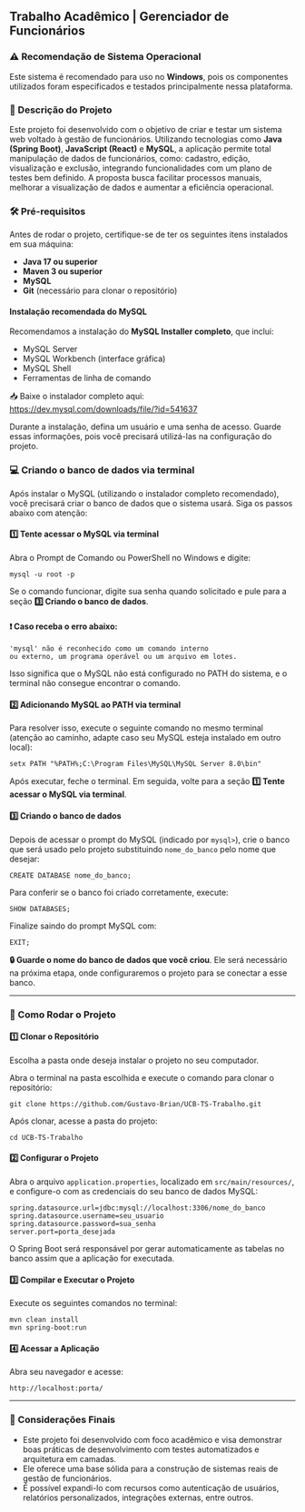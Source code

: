 <h2>Trabalho Acadêmico | Gerenciador de Funcionários</h2>

<h3>⚠️ Recomendação de Sistema Operacional</h3>
<p>Este sistema é recomendado para uso no <strong>Windows</strong>, pois os componentes utilizados foram especificados e testados principalmente nessa plataforma.</p>

<h3>📝 Descrição do Projeto</h3>
<p>Este projeto foi desenvolvido com o objetivo de criar e testar um sistema web voltado à gestão de funcionários. Utilizando tecnologias como <strong>Java (Spring Boot)</strong>, <strong>JavaScript (React)</strong> e <strong>MySQL</strong>, a aplicação permite total manipulação de dados de funcionários, como: cadastro, edição, visualização e exclusão, integrando funcionalidades com um plano de testes bem definido. A proposta busca facilitar processos manuais, melhorar a visualização de dados e aumentar a eficiência operacional.</p>

<h3>🛠 Pré-requisitos</h3>
<p>Antes de rodar o projeto, certifique-se de ter os seguintes itens instalados em sua máquina:</p>
<ul>
  <li><strong>Java 17 ou superior</strong></li>
  <li><strong>Maven 3 ou superior</strong></li>
  <li><strong>MySQL</strong></li>
  <li><strong>Git</strong> (necessário para clonar o repositório)</li>
</ul>

<h4>Instalação recomendada do MySQL</h4>
<p>Recomendamos a instalação do <strong>MySQL Installer completo</strong>, que inclui:</p>
<ul>
  <li>MySQL Server</li>
  <li>MySQL Workbench (interface gráfica)</li>
  <li>MySQL Shell</li>
  <li>Ferramentas de linha de comando</li>
</ul>
<p>📥 Baixe o instalador completo aqui:<br>
<a href="https://dev.mysql.com/downloads/file/?id=541637" target="_blank" rel="noopener noreferrer">https://dev.mysql.com/downloads/file/?id=541637</a></p>
<p>Durante a instalação, defina um usuário e uma senha de acesso. Guarde essas informações, pois você precisará utilizá-las na configuração do projeto.</p>

<h3>💻 Criando o banco de dados via terminal</h3>

<p>Após instalar o MySQL (utilizando o instalador completo recomendado), você precisará criar o banco de dados que o sistema usará. Siga os passos abaixo com atenção:</p>

<h4>1️⃣ Tente acessar o MySQL via terminal</h4>
<p>Abra o Prompt de Comando ou PowerShell no Windows e digite:</p>

<pre><code>mysql -u root -p</code></pre>

<p>Se o comando funcionar, digite sua senha quando solicitado e pule para a seção <strong>3️⃣ Criando o banco de dados</strong>.</p>

<h4>❗ Caso receba o erro abaixo:</h4>

<pre><code>'mysql' não é reconhecido como um comando interno
ou externo, um programa operável ou um arquivo em lotes.</code></pre>

<p>Isso significa que o MySQL não está configurado no PATH do sistema, e o terminal não consegue encontrar o comando.</p>

<h4>2️⃣ Adicionando MySQL ao PATH via terminal</h4>

<p>Para resolver isso, execute o seguinte comando no mesmo terminal (atenção ao caminho, adapte caso seu MySQL esteja instalado em outro local):</p>

<pre><code>setx PATH "%PATH%;C:\Program Files\MySQL\MySQL Server 8.0\bin"</code></pre>

<p>Após executar, feche o terminal. Em seguida, volte para a seção <strong>1️⃣ Tente acessar o MySQL via terminal</strong>.

<h4>3️⃣ Criando o banco de dados</h4>

<p>Depois de acessar o prompt do MySQL (indicado por <code>mysql&gt;</code>), crie o banco que será usado pelo projeto substituindo <code>nome_do_banco</code> pelo nome que desejar:</p>

<pre><code>CREATE DATABASE nome_do_banco;</code></pre>

<p>Para conferir se o banco foi criado corretamente, execute:</p>

<pre><code>SHOW DATABASES;</code></pre>

<p>Finalize saindo do prompt MySQL com:</p>

<pre><code>EXIT;</code></pre>

<p><strong>🔒 Guarde o nome do banco de dados que você criou</strong>. Ele será necessário na próxima etapa, onde configuraremos o projeto para se conectar a esse banco.</p>

<hr>

<h3>🚀 Como Rodar o Projeto</h3>

<h4>1️⃣ Clonar o Repositório</h4>
<p>Escolha a pasta onde deseja instalar o projeto no seu computador.</p>
<p>Abra o terminal na pasta escolhida e execute o comando para clonar o repositório:</p>

<pre><code>git clone https://github.com/Gustavo-Brian/UCB-TS-Trabalho.git</code></pre>

<p>Após clonar, acesse a pasta do projeto:</p>

<pre><code>cd UCB-TS-Trabalho</code></pre>

<h4>2️⃣ Configurar o Projeto</h4>
<p>Abra o arquivo <code>application.properties</code>, localizado em <code>src/main/resources/</code>, e configure-o com as credenciais do seu banco de dados MySQL:</p>

<pre><code>spring.datasource.url=jdbc:mysql://localhost:3306/nome_do_banco
spring.datasource.username=seu_usuario
spring.datasource.password=sua_senha
server.port=porta_desejada
</code></pre>

<p>O Spring Boot será responsável por gerar automaticamente as tabelas no banco assim que a aplicação for executada.</p>

<h4>3️⃣ Compilar e Executar o Projeto</h4>
<p>Execute os seguintes comandos no terminal:</p>

<pre><code>mvn clean install
mvn spring-boot:run
</code></pre>

<h4>4️⃣ Acessar a Aplicação</h4>
<p>Abra seu navegador e acesse:</p>

<pre><code>http://localhost:porta/</code></pre>

<hr>

<h3>📌 Considerações Finais</h3>
<ul>
  <li>Este projeto foi desenvolvido com foco acadêmico e visa demonstrar boas práticas de desenvolvimento com testes automatizados e arquitetura em camadas.</li>
  <li>Ele oferece uma base sólida para a construção de sistemas reais de gestão de funcionários.</li>
  <li>É possível expandi-lo com recursos como autenticação de usuários, relatórios personalizados, integrações externas, entre outros.</li>
</ul>
